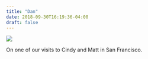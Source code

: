 ```yaml
---
title: "Dan"
date: 2018-09-30T16:19:36-04:00
draft: false
---
```


<img src="/photos/jason_garber/matt.jpg"/>

On one of our visits to Cindy and Matt in San Francisco.
